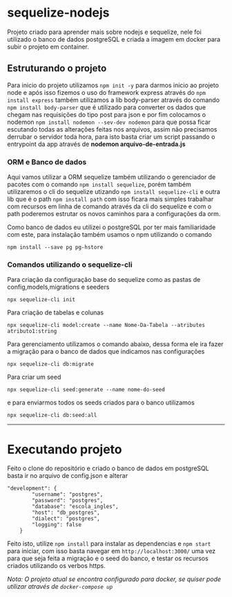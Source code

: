 # sequelize-nodejs

Projeto criado para aprender mais sobre nodejs e sequelize, nele foi utilizado o banco de dados postgreSQL e criada a imagem em docker para
subir o projeto em container.


## Estruturando o projeto

Para inicio do projeto utilizamos ``npm init -y`` para darmos inicio ao projeto node e após isso fizemos o uso do framework express através do ``npm install express``
também utilizamos a lib body-parser através do comando ``npm install body-parser``
que é utilizado para converter os dados que chegam nas requisições do tipo post para json e por fim colocamos o nodemon ``npm install nodemon --sev-dev nodemon``
para que possa ficar escutando todas as alterações feitas nos arquivos, assim não precisamos derrubar o servidor toda hora, para isto basta
criar um script passando o entrypoint da app através de **nodemon arquivo-de-entrada.js**

### ORM e Banco de dados

Aqui vamos utilizar a ORM sequelize também utilizando o gerenciador de pacotes com o comando ``npm install sequelize``, porém também utilizaremos o cli do sequelize
utizando ``npm install sequelize-cli`` e outra lib que é o path ``npm install path`` com isso ficara mais simples trabalhar com recursos em linha de comando
 através da cli do sequelize e com o path poderemos estrutar os novos caminhos para a configurações da orm.

Como banco de dados eu utilizei o postgreSQL por ter mais familiaridade com este, para instalação também usamos o npm
utilizando o comando

``npm install --save pg pg-hstore``

### Comandos utilizando o sequelize-cli

Para criação da configuração base do sequelize como as pastas de config,models,migrations e seeders

``npx sequelize-cli init``

Para criação de tabelas e colunas

``npx sequelize-cli model:create --name Nome-Da-Tabela --atributes atributo1:string``

Para gerenciamento utilizamos o comando abaixo, dessa forma ele ira fazer a migração para o banco de dados que indicamos nas configurações

``npx sequelize-cli db:migrate``

Para criar um seed

``npx sequelize-cli seed:generate --name nome-do-seed``

e para enviarmos todos os seeds criados para o banco utilizamos

``npx sequelize-cli db:seed:all``

***

# Executando projeto

Feito o clone do repositório e criado o banco de dados em postgreSQL basta ir no arquivo de config.json e alterar

```
"development": {
        "username": "postgres",
        "password": "postgres",
        "database": "escola_ingles",
        "host": "db_postgres",
        "dialect": "postgres",
        "logging": false
    }
```

Feito isto, utilize ``npm install`` para instalar as dependencias e ``npm start`` para iniciar, com isso basta navegar em ``http://localhost:3000/``
uma vez para que seja feita a migração e o seed do banco, e testar os recursos criados utilizando os verbos https.


_Nota: O projeto atual se encontra configurado para docker, se quiser pode utilizar através de ``docker-compose up``_
